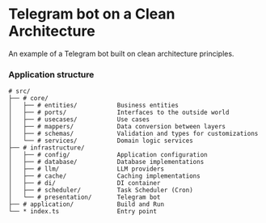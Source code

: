 # Telegram bot on a Clean Architecture

An example of a Telegram bot built on clean architecture principles.

### Application structure
```
# src/  
├── # core/  
│   ├── # entities/           Business entities
│   ├── # ports/              Interfaces to the outside world
│   ├── # usecases/           Use cases
│   ├── # mappers/            Data conversion between layers
│   ├── # schemas/            Validation and types for customizations
│   └── # services/           Domain logic services
├── # infrastructure/  
│   ├── # config/             Application configuration
│   ├── # database/           Database implementations
│   ├── # llm/                LLM providers
│   ├── # cache/              Caching implementations 
│   ├── # di/                 DI container
│   ├── # scheduler/          Task Scheduler (Cron)
│   └── # presentation/       Telegram bot
├── # application/            Build and Run
└── * index.ts                Entry point
```
